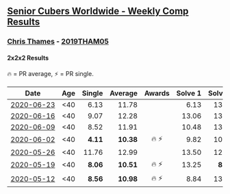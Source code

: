 <style>table {white-space: nowrap;}</style>

## [Senior Cubers Worldwide - Weekly Comp Results](/scw-comp/results/)
### [Chris Thames](../chris_thames.md) - [2019THAM05](https://www.worldcubeassociation.org/persons/2019THAM05?event=222)
#### 2x2x2 Results

🔥 = PR average, ⚡ = PR single.

| Date | Age | Single | Average | Awards | Solve 1 | Solve 2 | Solve 3 | Solve 4 | Solve 5 | Video |
| :--: | :--: | --: | --: | :--: | --: | --: | --: | --: | --: | :-- |
| [2020-06-23](../../results/222/2020-06-23.md) | <40 | 6.13 | 11.78 |  | 6.13 | 13.56 | 17.10 | 9.84 | 11.96 | [Link](https://www.facebook.com/events/722150235200875/permalink/725023554913543/) |
| [2020-06-16](../../results/222/2020-06-16.md) | <40 | 9.07 | 12.28 |  | 13.06 | 13.43 | 13.66 | 9.07 | 10.36 | [Link](https://www.facebook.com/events/604103587178706/permalink/607214000200998/) |
| [2020-06-09](../../results/222/2020-06-09.md) | <40 | 8.52 | 11.91 |  | 10.48 | 13.11 | 8.52 | 12.15 | 17.04 | [Link](https://www.facebook.com/events/903549840109576/permalink/906720149792545/) |
| [2020-06-02](../../results/222/2020-06-02.md) | <40 | **4.11** | **10.38** | 🔥 ⚡ | 9.82 | 10.81 | **4.11** | 10.51 | 12.02 | [Link](https://www.facebook.com/events/3373950429496747/permalink/3377868829104907/) |
| [2020-05-26](../../results/222/2020-05-26.md) | <40 | 11.76 | 12.99 |  | 13.50 | 12.10 | 11.76 | 13.36 | 20.27 | [Link](https://www.facebook.com/events/688407551989463/permalink/690376438459241/) |
| [2020-05-19](../../results/222/2020-05-19.md) | <40 | **8.06** | **10.51** | 🔥 ⚡ | 13.25 | **8.06** | 9.04 | 11.84 | 10.65 | [Link](https://www.facebook.com/events/1880761498725633/permalink/1883380035130446/) |
| [2020-05-12](../../results/222/2020-05-12.md) | <40 | **8.56** | **10.98** | 🔥 ⚡ | 8.84 | 13.07 | **8.56** | DNF | 11.02 | [Link](https://www.facebook.com/events/546188069600739/permalink/550216622531217/) |


<!-- Global site tag (gtag.js) - Google Analytics -->
<script async src="https://www.googletagmanager.com/gtag/js?id=UA-86348435-3"></script>
<script>window.dataLayer = window.dataLayer || []; function gtag() {dataLayer.push(arguments);} gtag('js', new Date()); gtag('config', 'UA-86348435-3');</script>

